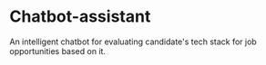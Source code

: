 # Chatbot-assistant
An intelligent chatbot for evaluating candidate's tech stack for job opportunities based on it.
